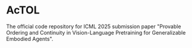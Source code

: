 # AcTOL
The official code repository for ICML 2025 submission paper "Provable Ordering and Continuity in Vision-Language Pretraining for Generalizable Embodied Agents".
